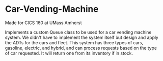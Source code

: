 # Car-Vending-Machine
Made for CICS 160 at UMass Amherst

Implements a custom Queue class to be used for a car vending machine system. We didn't have to implement the system itself but design and apply the ADTs for the cars and fleet. This system has three types of cars, gasoline, electric, and hybrid, and can process requests based on the type of car requested. It will return one from its inventory if in stock.
